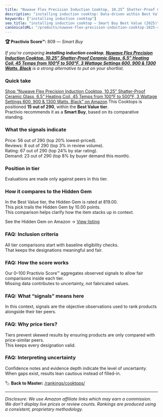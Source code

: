 ```yaml
---
title: "Nuwave Flex Precision Induction Cooktop, 10.25” Shatter-Proof Ceramic Glass, 6.5” Heating Coil, 45 Temps from 100°F to 500°F, 3 Wattage Settings 600, 900 & 1300 Watts, Black"
description: "installing induction cooktop: Data-driven within Best Value ranking using the Practivio Score™. Positioned by quality, value, demand, findability, momentum."
keywords: ["installing induction cooktop"]
seo_title: "installing induction cooktop — Smart Buy Best Value (2025)"
canonicalURL: "/products/nuwave-flex-precision-induction-cooktop-1025-shatter-proof-ceramic-glass-65-heating-coil-45-temps-from-100f-to-500f-3-wattage-settings-600-900-1300-watts-black-B08YJ6ZPFJ/"
---
```


**🏆 Practivio Score™:** 809 — _Smart Buy_


*If you're comparing **installing induction cooktop**, **[Nuwave Flex Precision Induction Cooktop, 10.25” Shatter-Proof Ceramic Glass, 6.5” Heating Coil, 45 Temps from 100°F to 500°F, 3 Wattage Settings 600, 900 & 1300 Watts, Black](https://www.amazon.com/dp/B08YJ6ZPFJ?tag=practivio-20)** is a strong alternative to put on your shortlist.*
### Quick take
[Shop “Nuwave Flex Precision Induction Cooktop, 10.25” Shatter-Proof Ceramic Glass, 6.5” Heating Coil, 45 Temps from 100°F to 500°F, 3 Wattage Settings 600, 900 & 1300 Watts, Black” on Amazon](https://www.amazon.com/dp/B08YJ6ZPFJ?tag=practivio-20)
This Cooktops is positioned **15 out of 290**, within the **Best Value tier**.  
Practivio recommends it as a **Smart Buy**, based on its comparative standing.

### What the signals indicate
Price: 56 out of 290 (top 20% lowest-priced).  
Reviews: 8 out of 290 (top 3% in review volume).  
Rating: 67 out of 290 (top 24% by star rating).  
Demand: 23 out of 290 (top 8% by buyer demand this month).

### Position in tier
Evaluations are made only against peers in this tier.

### How it compares to the Hidden Gem
In the Best Value tier, the Hidden Gem is rated at 819.00.  
This pick trails the Hidden Gem by 10.00 points.  
This comparison helps clarify how the item stacks up in context.  

See the Hidden Gem on Amazon → [View listing](https://www.amazon.com/dp/B01FLR0ET8?tag=practivio-20)

### FAQ: Inclusion criteria
All tier comparisons start with baseline eligibility checks.  
That keeps the designations meaningful and fair.

### FAQ: How the score works
Our 0–100 Practivio Score™ aggregates observed signals to allow fair comparisons inside each tier.  
Missing data contributes to uncertainty, not fabricated values.

### FAQ: What “signals” means here
In this context, signals are the objective observations used to rank products alongside their tier peers.

### FAQ: Why price tiers?
Tiers prevent skewed results by ensuring products are only compared with price-similar peers.  
This keeps every designation valid.

### FAQ: Interpreting uncertainty
Confidence notes and evidence depth indicate the level of uncertainty.  
When gaps exist, results lean cautious instead of filled-in.


🏷️ **Back to Master:** [/rankings/cooktops/](/rankings/cooktops/)

---
_Disclosure: We use Amazon affiliate links which may earn a commission. We don’t display live prices or review counts. Rankings are produced using a consistent, proprietary methodology._
